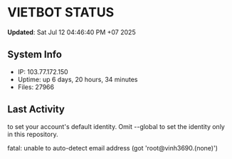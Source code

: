 # VIETBOT STATUS
**Updated**: Sat Jul 12 04:46:40 PM +07 2025

## System Info
- IP: 103.77.172.150
- Uptime: up 6 days, 20 hours, 34 minutes
- Files: 27966

## Last Activity

to set your account's default identity.
Omit --global to set the identity only in this repository.

fatal: unable to auto-detect email address (got 'root@vinh3690.(none)')
